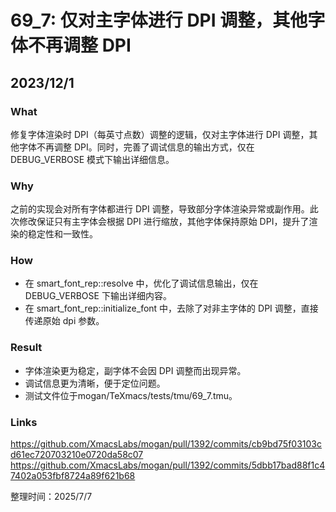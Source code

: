 # 69_7: 仅对主字体进行 DPI 调整，其他字体不再调整 DPI

## 2023/12/1

### What

修复字体渲染时 DPI（每英寸点数）调整的逻辑，仅对主字体进行 DPI 调整，其他字体不再调整 DPI。同时，完善了调试信息的输出方式，仅在 DEBUG_VERBOSE 模式下输出详细信息。

### Why

之前的实现会对所有字体都进行 DPI 调整，导致部分字体渲染异常或副作用。此次修改保证只有主字体会根据 DPI 进行缩放，其他字体保持原始 DPI，提升了渲染的稳定性和一致性。

### How

- 在 smart_font_rep::resolve 中，优化了调试信息输出，仅在 DEBUG_VERBOSE 下输出详细内容。
- 在 smart_font_rep::initialize_font 中，去除了对非主字体的 DPI 调整，直接传递原始 dpi 参数。

### Result

- 字体渲染更为稳定，副字体不会因 DPI 调整而出现异常。
- 调试信息更为清晰，便于定位问题。
- 测试文件位于mogan/TeXmacs/tests/tmu/69_7.tmu。

### Links

https://github.com/XmacsLabs/mogan/pull/1392/commits/cb9bd75f03103cd61ec720703210e0720da58c07
https://github.com/XmacsLabs/mogan/pull/1392/commits/5dbb17bad88f1c47402a053fbf8724a89f621b68

整理时间：2025/7/7